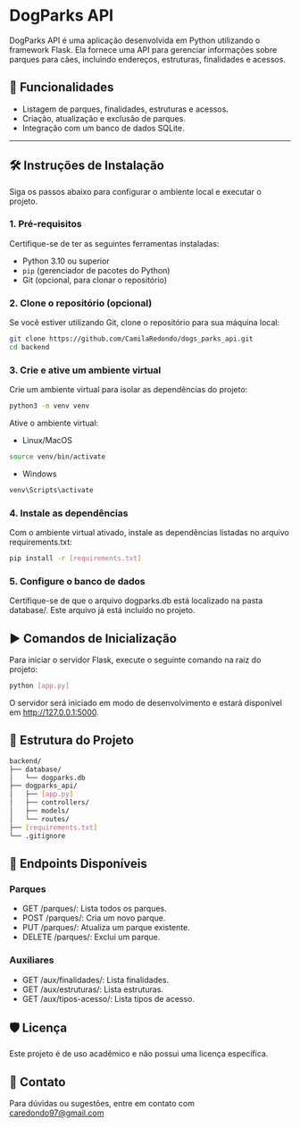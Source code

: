 # DogParks API

DogParks API é uma aplicação desenvolvida em Python utilizando o framework Flask. Ela fornece uma API para gerenciar informações sobre parques para cães, incluindo endereços, estruturas, finalidades e acessos.

## 🚀 Funcionalidades

- Listagem de parques, finalidades, estruturas e acessos.
- Criação, atualização e exclusão de parques.
- Integração com um banco de dados SQLite.

---

## 🛠️ Instruções de Instalação

Siga os passos abaixo para configurar o ambiente local e executar o projeto.

### 1. Pré-requisitos

Certifique-se de ter as seguintes ferramentas instaladas:

- Python 3.10 ou superior
- `pip` (gerenciador de pacotes do Python)
- Git (opcional, para clonar o repositório)

### 2. Clone o repositório (opcional)

Se você estiver utilizando Git, clone o repositório para sua máquina local:

```bash
git clone https://github.com/CamilaRedondo/dogs_parks_api.git
cd backend
```

### 3. Crie e ative um ambiente virtual

Crie um ambiente virtual para isolar as dependências do projeto:

```bash
python3 -m venv venv
```

Ative o ambiente virtual:
- Linux/MacOS
```bash
source venv/bin/activate
```

- Windows
```bash
venv\Scripts\activate
```

### 4. Instale as dependências

Com o ambiente virtual ativado, instale as dependências listadas no arquivo requirements.txt:

```bash
pip install -r [requirements.txt]
```

### 5. Configure o banco de dados
Certifique-se de que o arquivo dogparks.db está localizado na pasta database/. Este arquivo já está incluído no projeto.

## ▶️ Comandos de Inicialização

Para iniciar o servidor Flask, execute o seguinte comando na raiz do projeto:

```bash
python [app.py]
```
O servidor será iniciado em modo de desenvolvimento e estará disponível em http://127.0.0.1:5000.

## 📂 Estrutura do Projeto

```bash
backend/
├── database/
│   └── dogparks.db
├── dogparks_api/
│   ├── [app.py]
│   ├── controllers/
│   ├── models/
│   └── routes/
├── [requirements.txt]
└── .gitignore
```

## 📝 Endpoints Disponíveis

### Parques
- GET /parques/: Lista todos os parques.
- POST /parques/: Cria um novo parque.
- PUT /parques/<id>: Atualiza um parque existente.
- DELETE /parques/<id>: Exclui um parque.

### Auxiliares
- GET /aux/finalidades/: Lista finalidades.
- GET /aux/estruturas/: Lista estruturas.
- GET /aux/tipos-acesso/: Lista tipos de acesso.

## 🛡️ Licença
Este projeto é de uso acadêmico e não possui uma licença específica.

## 📧 Contato
Para dúvidas ou sugestões, entre em contato com caredondo97@gmail.com
